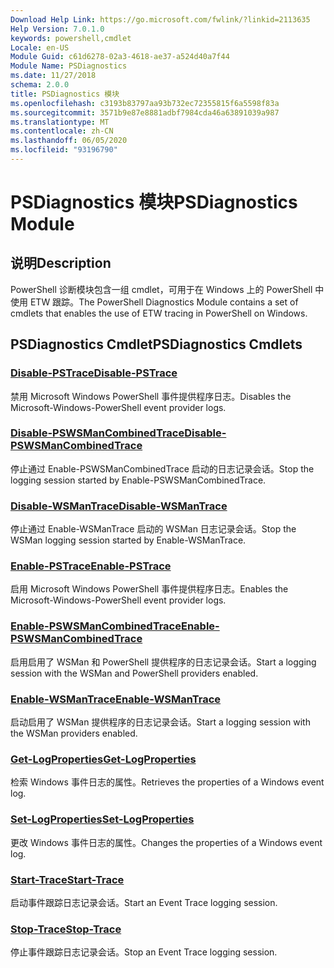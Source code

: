 ```yaml
---
Download Help Link: https://go.microsoft.com/fwlink/?linkid=2113635
Help Version: 7.0.1.0
keywords: powershell,cmdlet
Locale: en-US
Module Guid: c61d6278-02a3-4618-ae37-a524d40a7f44
Module Name: PSDiagnostics
ms.date: 11/27/2018
schema: 2.0.0
title: PSDiagnostics 模块
ms.openlocfilehash: c3193b83797aa93b732ec72355815f6a5598f83a
ms.sourcegitcommit: 3571b9e87e8881adbf7984cda46a63891039a987
ms.translationtype: MT
ms.contentlocale: zh-CN
ms.lasthandoff: 06/05/2020
ms.locfileid: "93196790"
---
```

# <span data-ttu-id="6fc1f-103">PSDiagnostics 模块</span><span class="sxs-lookup"><span data-stu-id="6fc1f-103">PSDiagnostics Module</span></span>

## <span data-ttu-id="6fc1f-104">说明</span><span class="sxs-lookup"><span data-stu-id="6fc1f-104">Description</span></span>

<span data-ttu-id="6fc1f-105">PowerShell 诊断模块包含一组 cmdlet，可用于在 Windows 上的 PowerShell 中使用 ETW 跟踪。</span><span class="sxs-lookup"><span data-stu-id="6fc1f-105">The PowerShell Diagnostics Module contains a set of cmdlets that enables the use of ETW tracing in PowerShell on Windows.</span></span>

## <span data-ttu-id="6fc1f-106">PSDiagnostics Cmdlet</span><span class="sxs-lookup"><span data-stu-id="6fc1f-106">PSDiagnostics Cmdlets</span></span>

### [<span data-ttu-id="6fc1f-107">Disable-PSTrace</span><span class="sxs-lookup"><span data-stu-id="6fc1f-107">Disable-PSTrace</span></span>](Disable-PSTrace.md)
<span data-ttu-id="6fc1f-108">禁用 Microsoft Windows PowerShell 事件提供程序日志。</span><span class="sxs-lookup"><span data-stu-id="6fc1f-108">Disables the Microsoft-Windows-PowerShell event provider logs.</span></span>

### [<span data-ttu-id="6fc1f-109">Disable-PSWSManCombinedTrace</span><span class="sxs-lookup"><span data-stu-id="6fc1f-109">Disable-PSWSManCombinedTrace</span></span>](Disable-PSWSManCombinedTrace.md)
<span data-ttu-id="6fc1f-110">停止通过 Enable-PSWSManCombinedTrace 启动的日志记录会话。</span><span class="sxs-lookup"><span data-stu-id="6fc1f-110">Stop the logging session started by Enable-PSWSManCombinedTrace.</span></span>

### [<span data-ttu-id="6fc1f-111">Disable-WSManTrace</span><span class="sxs-lookup"><span data-stu-id="6fc1f-111">Disable-WSManTrace</span></span>](Disable-WSManTrace.md)
<span data-ttu-id="6fc1f-112">停止通过 Enable-WSManTrace 启动的 WSMan 日志记录会话。</span><span class="sxs-lookup"><span data-stu-id="6fc1f-112">Stop the WSMan logging session started by Enable-WSManTrace.</span></span>

### [<span data-ttu-id="6fc1f-113">Enable-PSTrace</span><span class="sxs-lookup"><span data-stu-id="6fc1f-113">Enable-PSTrace</span></span>](Enable-PSTrace.md)
<span data-ttu-id="6fc1f-114">启用 Microsoft Windows PowerShell 事件提供程序日志。</span><span class="sxs-lookup"><span data-stu-id="6fc1f-114">Enables the Microsoft-Windows-PowerShell event provider logs.</span></span>

### [<span data-ttu-id="6fc1f-115">Enable-PSWSManCombinedTrace</span><span class="sxs-lookup"><span data-stu-id="6fc1f-115">Enable-PSWSManCombinedTrace</span></span>](Enable-PSWSManCombinedTrace.md)
<span data-ttu-id="6fc1f-116">启用启用了 WSMan 和 PowerShell 提供程序的日志记录会话。</span><span class="sxs-lookup"><span data-stu-id="6fc1f-116">Start a logging session with the WSMan and PowerShell providers enabled.</span></span>

### [<span data-ttu-id="6fc1f-117">Enable-WSManTrace</span><span class="sxs-lookup"><span data-stu-id="6fc1f-117">Enable-WSManTrace</span></span>](Enable-WSManTrace.md)
<span data-ttu-id="6fc1f-118">启动启用了 WSMan 提供程序的日志记录会话。</span><span class="sxs-lookup"><span data-stu-id="6fc1f-118">Start a logging session with the WSMan providers enabled.</span></span>

### [<span data-ttu-id="6fc1f-119">Get-LogProperties</span><span class="sxs-lookup"><span data-stu-id="6fc1f-119">Get-LogProperties</span></span>](Get-LogProperties.md)
<span data-ttu-id="6fc1f-120">检索 Windows 事件日志的属性。</span><span class="sxs-lookup"><span data-stu-id="6fc1f-120">Retrieves the properties of a Windows event log.</span></span>

### [<span data-ttu-id="6fc1f-121">Set-LogProperties</span><span class="sxs-lookup"><span data-stu-id="6fc1f-121">Set-LogProperties</span></span>](Set-LogProperties.md)
<span data-ttu-id="6fc1f-122">更改 Windows 事件日志的属性。</span><span class="sxs-lookup"><span data-stu-id="6fc1f-122">Changes the properties of a Windows event log.</span></span>

### [<span data-ttu-id="6fc1f-123">Start-Trace</span><span class="sxs-lookup"><span data-stu-id="6fc1f-123">Start-Trace</span></span>](Start-Trace.md)
<span data-ttu-id="6fc1f-124">启动事件跟踪日志记录会话。</span><span class="sxs-lookup"><span data-stu-id="6fc1f-124">Start an Event Trace logging session.</span></span>

### [<span data-ttu-id="6fc1f-125">Stop-Trace</span><span class="sxs-lookup"><span data-stu-id="6fc1f-125">Stop-Trace</span></span>](Stop-Trace.md)
<span data-ttu-id="6fc1f-126">停止事件跟踪日志记录会话。</span><span class="sxs-lookup"><span data-stu-id="6fc1f-126">Stop an Event Trace logging session.</span></span>

